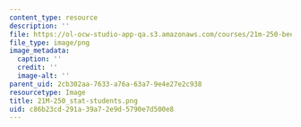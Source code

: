```yaml
---
content_type: resource
description: ''
file: https://ol-ocw-studio-app-qa.s3.amazonaws.com/courses/21m-250-beethoven-to-mahler-spring-2014/c86b23cd291a39a72e9d5790e7d500e8_21M-250_stat-students.png
file_type: image/png
image_metadata:
  caption: ''
  credit: ''
  image-alt: ''
parent_uid: 2cb302aa-7633-a76a-63a7-9e4e27e2c938
resourcetype: Image
title: 21M-250_stat-students.png
uid: c86b23cd-291a-39a7-2e9d-5790e7d500e8
---
```

